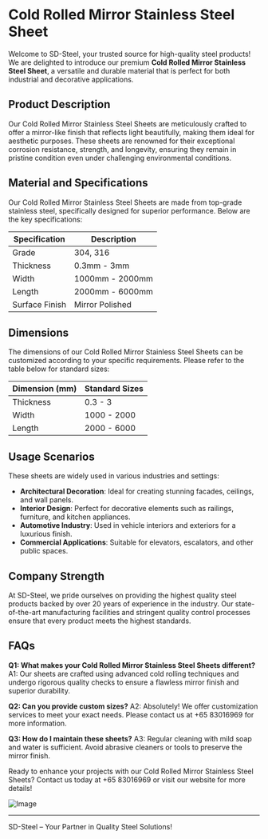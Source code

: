 # Cold Rolled Mirror Stainless Steel Sheet

Welcome to SD-Steel, your trusted source for high-quality steel products! We are delighted to introduce our premium **Cold Rolled Mirror Stainless Steel Sheet**, a versatile and durable material that is perfect for both industrial and decorative applications.

## Product Description
Our Cold Rolled Mirror Stainless Steel Sheets are meticulously crafted to offer a mirror-like finish that reflects light beautifully, making them ideal for aesthetic purposes. These sheets are renowned for their exceptional corrosion resistance, strength, and longevity, ensuring they remain in pristine condition even under challenging environmental conditions.

## Material and Specifications
Our Cold Rolled Mirror Stainless Steel Sheets are made from top-grade stainless steel, specifically designed for superior performance. Below are the key specifications:

| Specification | Description |
|---------------|-------------|
| Grade         | 304, 316    |
| Thickness     | 0.3mm - 3mm |
| Width         | 1000mm - 2000mm |
| Length        | 2000mm - 6000mm |
| Surface Finish| Mirror Polished |

## Dimensions
The dimensions of our Cold Rolled Mirror Stainless Steel Sheets can be customized according to your specific requirements. Please refer to the table below for standard sizes:

| Dimension (mm) | Standard Sizes |
|----------------|----------------|
| Thickness      | 0.3 - 3        |
| Width          | 1000 - 2000    |
| Length         | 2000 - 6000    |

## Usage Scenarios
These sheets are widely used in various industries and settings:
- **Architectural Decoration**: Ideal for creating stunning facades, ceilings, and wall panels.
- **Interior Design**: Perfect for decorative elements such as railings, furniture, and kitchen appliances.
- **Automotive Industry**: Used in vehicle interiors and exteriors for a luxurious finish.
- **Commercial Applications**: Suitable for elevators, escalators, and other public spaces.

## Company Strength
At SD-Steel, we pride ourselves on providing the highest quality steel products backed by over 20 years of experience in the industry. Our state-of-the-art manufacturing facilities and stringent quality control processes ensure that every product meets the highest standards.

## FAQs
**Q1: What makes your Cold Rolled Mirror Stainless Steel Sheets different?**
A1: Our sheets are crafted using advanced cold rolling techniques and undergo rigorous quality checks to ensure a flawless mirror finish and superior durability.

**Q2: Can you provide custom sizes?**
A2: Absolutely! We offer customization services to meet your exact needs. Please contact us at +65 83016969 for more information.

**Q3: How do I maintain these sheets?**
A3: Regular cleaning with mild soap and water is sufficient. Avoid abrasive cleaners or tools to preserve the mirror finish.

Ready to enhance your projects with our Cold Rolled Mirror Stainless Steel Sheets? Contact us today at +65 83016969 or visit our website for more details!

![Image](https://github.com/user-attachments/assets/2567258e-e124-4816-932d-1809bd27ef0b)

---

SD-Steel – Your Partner in Quality Steel Solutions!